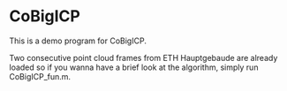 # CoBigICP

This is a demo program for CoBigICP.

Two consecutive point cloud frames from ETH Hauptgebaude are already loaded so if you wanna have a brief look at the algorithm, simply run CoBigICP_fun.m.
